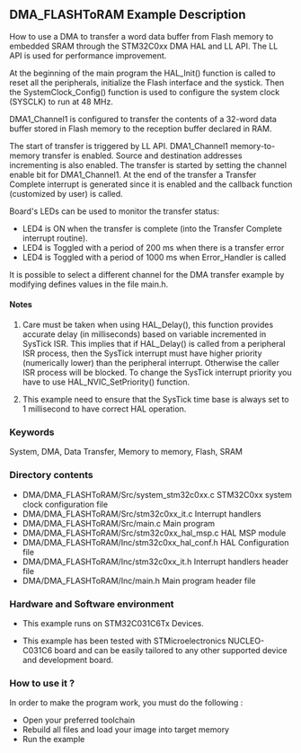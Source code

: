 ## <b>DMA_FLASHToRAM Example Description</b>

How to use a DMA to transfer a word data buffer from Flash memory to embedded
SRAM through the STM32C0xx DMA HAL and LL API. The LL API is used for 
performance improvement.

At the beginning of the main program the HAL_Init() function is called to reset
all the peripherals, initialize the Flash interface and the systick.
Then the SystemClock_Config() function is used to configure the system
clock (SYSCLK) to run at 48 MHz.

DMA1_Channel1 is configured to transfer the contents of a 32-word data
buffer stored in Flash memory to the reception buffer declared in RAM.

The start of transfer is triggered by LL API. DMA1_Channel1 memory-to-memory
transfer is enabled. Source and destination addresses incrementing is also enabled.
The transfer is started by setting the channel enable bit for DMA1_Channel1.
At the end of the transfer a Transfer Complete interrupt is generated since it
is enabled and the callback function (customized by user) is called.

Board's LEDs can be used to monitor the transfer status:

 - LED4 is ON when the transfer is complete (into the Transfer Complete interrupt
   routine).
 - LED4 is Toggled with a period of 200 ms when there is a transfer error
 - LED4 is Toggled with a period of 1000 ms when Error_Handler is called

It is possible to select a different channel for the DMA transfer
example by modifying defines values in the file main.h.

#### <b>Notes</b>

 1. Care must be taken when using HAL_Delay(), this function provides accurate delay (in milliseconds)
    based on variable incremented in SysTick ISR. This implies that if HAL_Delay() is called from
    a peripheral ISR process, then the SysTick interrupt must have higher priority (numerically lower)
    than the peripheral interrupt. Otherwise the caller ISR process will be blocked.
    To change the SysTick interrupt priority you have to use HAL_NVIC_SetPriority() function.

 2. This example need to ensure that the SysTick time base is always set to 1 millisecond
    to have correct HAL operation.

### <b>Keywords</b>

System, DMA, Data Transfer, Memory to memory, Flash, SRAM

### <b>Directory contents</b> 

  - DMA/DMA_FLASHToRAM/Src/system_stm32c0xx.c      STM32C0xx system clock configuration file
  - DMA/DMA_FLASHToRAM/Src/stm32c0xx_it.c          Interrupt handlers
  - DMA/DMA_FLASHToRAM/Src/main.c                  Main program
  - DMA/DMA_FLASHToRAM/Src/stm32c0xx_hal_msp.c     HAL MSP module
  - DMA/DMA_FLASHToRAM/Inc/stm32c0xx_hal_conf.h    HAL Configuration file
  - DMA/DMA_FLASHToRAM/Inc/stm32c0xx_it.h          Interrupt handlers header file
  - DMA/DMA_FLASHToRAM/Inc/main.h                  Main program header file

### <b>Hardware and Software environment</b>

  - This example runs on STM32C031C6Tx Devices.

  - This example has been tested with STMicroelectronics NUCLEO-C031C6
    board and can be easily tailored to any other supported device
    and development board.

### <b>How to use it ?</b>

In order to make the program work, you must do the following :

 - Open your preferred toolchain
 - Rebuild all files and load your image into target memory
 - Run the example